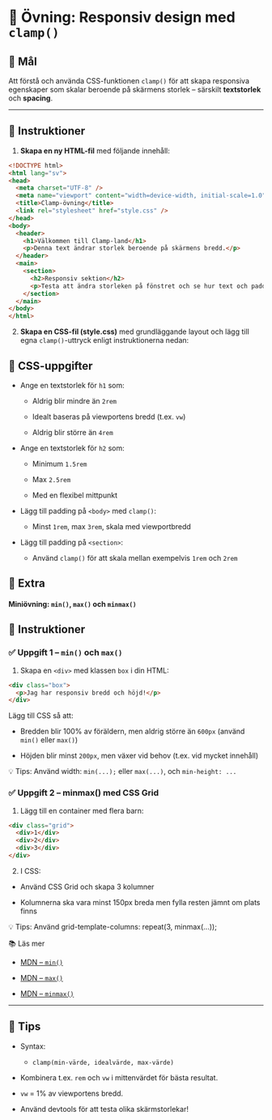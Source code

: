 # 🧪 Övning: Responsiv design med `clamp()`

## 🎯 Mål
Att förstå och använda CSS-funktionen `clamp()` för att skapa responsiva egenskaper som skalar beroende på skärmens storlek – särskilt **textstorlek** och **spacing**.

---

## 📄 Instruktioner

1. **Skapa en ny HTML-fil** med följande innehåll:

```html
<!DOCTYPE html>
<html lang="sv">
<head>
  <meta charset="UTF-8" />
  <meta name="viewport" content="width=device-width, initial-scale=1.0" />
  <title>Clamp-övning</title>
  <link rel="stylesheet" href="style.css" />
</head>
<body>
  <header>
    <h1>Välkommen till Clamp-land</h1>
    <p>Denna text ändrar storlek beroende på skärmens bredd.</p>
  </header>
  <main>
    <section>
      <h2>Responsiv sektion</h2>
      <p>Testa att ändra storleken på fönstret och se hur text och padding förändras.</p>
    </section>
  </main>
</body>
</html>
```

2. **Skapa en CSS-fil (style.css)** med grundläggande layout och lägg till egna ```clamp()```-uttryck enligt instruktionerna nedan:
## 🎨 CSS-uppgifter
* Ange en textstorlek för ```h1``` som:
  * Aldrig blir mindre än ```2rem```

  * Idealt baseras på viewportens bredd (t.ex. ```vw```)

  * Aldrig blir större än ```4rem```

* Ange en textstorlek för ```h2``` som:

  * Minimum ```1.5rem```

  * Max ```2.5rem```

  * Med en flexibel mittpunkt

* Lägg till padding på ```<body>``` med ```clamp()```:

  * Minst ```1rem```, max ```3rem```, skala med viewportbredd

* Lägg till padding på ```<section>```:

  * Använd ```clamp()``` för att skala mellan exempelvis ```1rem``` och ```2rem```
 
## 🪭 Extra
  #### Miniövning: `min()`, `max()` och `minmax()`

## 📄 Instruktioner

### ✅ Uppgift 1 – `min()` och `max()`

1. Skapa en `<div>` med klassen `box` i din HTML:

```html
<div class="box">
  <p>Jag har responsiv bredd och höjd!</p>
</div>
```

Lägg till CSS så att:

* Bredden blir 100% av föräldern, men aldrig större än ```600px``` (använd ```min()``` eller ```max()```)

* Höjden blir minst ```200px```, men växer vid behov (t.ex. vid mycket innehåll)

💡 Tips: Använd width: ```min(...);``` eller ```max(...)```, och ```min-height: ...```

### ✅ Uppgift 2 – minmax() med CSS Grid
1. Lägg till en container med flera barn:

```html
<div class="grid">
  <div>1</div>
  <div>2</div>
  <div>3</div>
</div>
```
2. I CSS:

* Använd CSS Grid och skapa 3 kolumner

* Kolumnerna ska vara minst 150px breda men fylla resten jämnt om plats finns

💡 Tips: Använd grid-template-columns: repeat(3, minmax(...));

📚 Läs mer
* [MDN – ```min()```](https://developer.mozilla.org/en-US/docs/Web/CSS/min)

* [MDN – ```max()```](https://developer.mozilla.org/en-US/docs/Web/CSS/max)

* [MDN – ```minmax()```](https://developer.mozilla.org/en-US/docs/Web/CSS/minmax)

---
 
## 🧠 Tips
* Syntax:
  * ```clamp(min-värde, idealvärde, max-värde)```

* Kombinera t.ex. ```rem``` och ```vw``` i mittenvärdet för bästa resultat.

* ```vw``` = 1% av viewportens bredd.

* Använd devtools för att testa olika skärmstorlekar!
